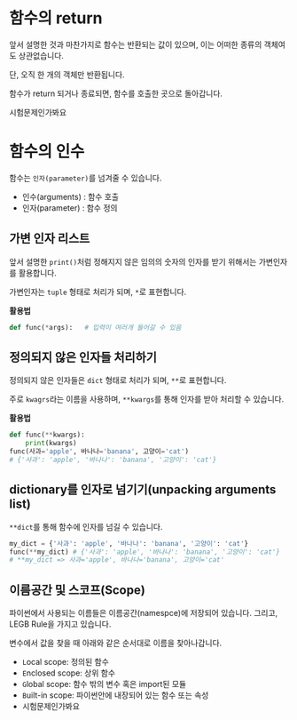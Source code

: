 # 함수의 return

앞서 설명한 것과 마찬가지로 함수는 반환되는 값이 있으며, 이는 어떠한 종류의 객체여도 상관없습니다. 

단, 오직 한 개의 객체만 반환됩니다.

함수가 return 되거나 종료되면, 함수를 호출한 곳으로 돌아갑니다.

시험문제인가봐요

# 함수의 인수

함수는 `인자(parameter)`를 넘겨줄 수 있습니다.

* 인수(arguments) : 함수 호출
* 인자(parameter) : 함수 정의

## 가변 인자 리스트

앞서 설명한 `print()`처럼 정해지지 않은 임의의 숫자의 인자를 받기 위해서는 가변인자를 활용합니다. 

가변인자는 `tuple` 형태로 처리가 되며, `*`로 표현합니다. 

**활용법**

```python
def func(*args):   # 입력이 여러개 들어갈 수 있음
```

## 정의되지 않은 인자들 처리하기

정의되지 않은 인자들은 `dict` 형태로 처리가 되며, `**`로 표현합니다. 

주로 `kwagrs`라는 이름을 사용하며, `**kwargs`를 통해 인자를 받아 처리할 수 있습니다.

**활용법**

```python
def func(**kwargs):
    print(kwargs)
func(사과='apple', 바나나='banana', 고양이='cat')
# {'사과': 'apple', '바나나': 'banana', '고양이': 'cat'}
```

## dictionary를 인자로 넘기기(unpacking arguments list)

`**dict`를 통해 함수에 인자를 넘길 수 있습니다.

```python
my_dict = {'사과': 'apple', '바나나': 'banana', '고양이': 'cat'}
func(**my_dict) # {'사과': 'apple', '바나나': 'banana', '고양이': 'cat'}
# **my_dict => 사과='apple', 바나나='banana', 고양이='cat'
```



## 이름공간 및 스코프(Scope)

파이썬에서 사용되는 이름들은 이름공간(namespce)에 저장되어 있습니다.
그리고, LEGB Rule을 가지고 있습니다. 

변수에서 값을 찾을 때 아래와 같은 순서대로 이름을 찾아나갑니다.
* `L`ocal scope: 정의된 함수
* `E`nclosed scope: 상위 함수 
* `G`lobal scope: 함수 밖의 변수 혹은 import된 모듈
* `B`uilt-in scope: 파이썬안에 내장되어 있는 함수 또는 속성
* 시험문제인가봐요
